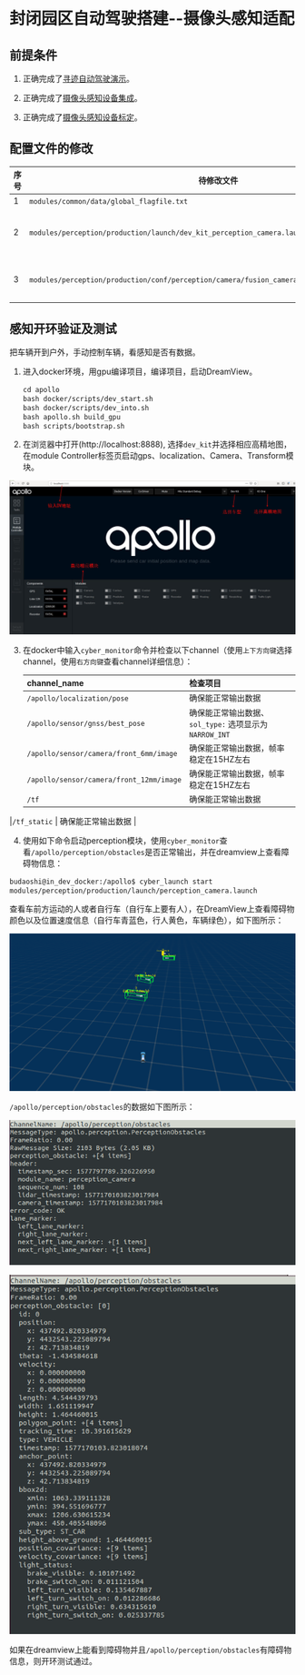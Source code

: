 # 封闭园区自动驾驶搭建--摄像头感知适配

## 前提条件

 1. 正确完成了[寻迹自动驾驶演示](Waypoint_Following--Operation_And_Questions_cn.md)。

 2. 正确完成了[摄像头感知设备集成](Camera_Based_Auto_Driving--Sensor_Integration_cn.md)。
 
 3. 正确完成了[摄像头感知设备标定](Camera_Based_Auto_Driving--Sensor_Calibration_cn.md)。

## 配置文件的修改

|序号 | 待修改文件 | 修改内容 | 
|---|---|---|
|  1 | `modules/common/data/global_flagfile.txt` |  添加`--half_vehicle_width=0.43` |
|  2 | `modules/perception/production/launch/dev_kit_perception_camera.launch` |重命名为`perception_camera.launch ` 并替换原`perception_camera.launch`文件  |
|  3 | `modules/perception/production/conf/perception/camera/fusion_camera_detection_component.pb.txt` | 文件中`output_obstacles_channel_name`对应的内容修改为 `/apollo/perception/obstacles` |

## 感知开环验证及测试

把车辆开到户外，手动控制车辆，看感知是否有数据。

 1. 进入docker环境，用gpu编译项目，编译项目，启动DreamView。

    ```
    cd apollo
    bash docker/scripts/dev_start.sh
    bash docker/scripts/dev_into.sh
    bash apollo.sh build_gpu
    bash scripts/bootstrap.sh
    ```

 2. 在浏览器中打开(http://localhost:8888), 选择`dev_kit`并选择相应高精地图，在module Controller标签页启动gps、localization、Camera、Transform模块。
 
![camera_adaption_dreamview](images/camera_adaption_dreamview.jpeg)

 3. 在docker中输入`cyber_monitor`命令并检查以下channel（使用`上下方向键`选择channel，使用`右方向键`查看channel详细信息）：
	
	| channel_name | 检查项目 | 
	|---|---|
	|`/apollo/localization/pose`| 确保能正常输出数据 | 
	|`/apollo/sensor/gnss/best_pose` | 确保能正常输出数据、`sol_type:` 选项显示为`NARROW_INT` |
	|`/apollo/sensor/camera/front_6mm/image` | 确保能正常输出数据，帧率稳定在15HZ左右 |
	|`/apollo/sensor/camera/front_12mm/image` | 确保能正常输出数据，帧率稳定在15HZ左右 |
	|`/tf`| 确保能正常输出数据 |
   |`/tf_static` | 确保能正常输出数据 |
        
 4.  使用如下命令启动perception模块，使用`cyber_monitor`查看`/apollo/perception/obstacles`是否正常输出，并在dreamview上查看障碍物信息：

```
budaoshi@in_dev_docker:/apollo$ cyber_launch start modules/perception/production/launch/perception_camera.launch
```
查看车前方运动的人或者自行车（自行车上要有人），在DreamView上查看障碍物颜色以及位置速度信息（自行车青蓝色，行人黄色，车辆绿色），如下图所示：

![camera_adaption_dreamview_vehicle](images/camera_adaption_dreamview_vehicle.png)

`/apollo/perception/obstacles`的数据如下图所示：

![camera_adaption_dreamview_obstacle1](images/camera_adaption_dreamview_obstacle1.png)

![camera_adaption_dreamview_obstacle2](images/camera_adaption_dreamview_obstacle2.png)

如果在dreamview上能看到障碍物并且`/apollo/perception/obstacles`有障碍物信息，则开环测试通过。